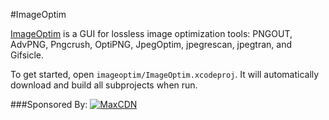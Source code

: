 #ImageOptim

[ImageOptim](http://imageoptim.com) is a GUI for lossless image optimization tools: PNGOUT, AdvPNG, Pngcrush, OptiPNG, JpegOptim, jpegrescan, jpegtran, and Gifsicle.

To get started, open `imageoptim/ImageOptim.xcodeproj`. It will automatically download and build all subprojects when run.

###Sponsored By:
<a href="http://www.maxcdn.com"><img src="http://jdorfman.cdnconnect.com/maxcdn/MaxCDN-Orange-200x33.png" alt="MaxCDN" target="_blank"></a>
